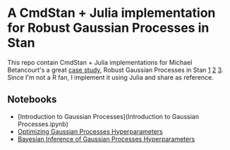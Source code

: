 # A CmdStan + Julia implementation for Robust Gaussian Processes in Stan

This repo contain CmdStan + Julia implementations for Michael Betancourt's a great [case study](https://github.com/betanalpha/knitr_case_studies), Robust Gaussian Processes in Stan [1](https://betanalpha.github.io/assets/case_studies/gp_part1/part1.html) [2](https://betanalpha.github.io/assets/case_studies/gp_part1/part1.html) [3](https://betanalpha.github.io/assets/case_studies/gp_part3/part3.html). Since I'm not a R fan, I implement it using Julia and share as reference.

## Notebooks

* [Introduction to Gaussian Processes](Introduction to Gaussian Processes.ipynb)
* [Optimizing Gaussian Processes Hyperparameters]()
* [Bayesian Inference of Gaussian Processes Hyperparameters]()

